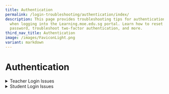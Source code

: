 ```yaml
---
title: Authentication
permalink: /login-troubleshooting/authentication/index/
description: This page provides troubleshooting tips for authentication issues
  when logging into the Learning.moe.edu.sg portal. Learn how to reset your
  password, troubleshoot two-factor authentication, and more.
third_nav_title: Authentication
image: /images/FaviconLight.png
variant: markdown
---
```

<h1>Authentication</h1>
<details class="isomer-details">
<summary>Teacher Login Issues</summary>
<div data-type="detailsContent" class="isomer-details-content">
<ul data-tight="true" class="tight">
<li>
<p><a href="/login-troubleshooting/authentication/log-in-to-sls-teacher/" rel="noopener noreferrer nofollow" target="_blank">Log in to SLS (Teacher)</a>
</p>
</li>
<li>
<p><a href="/login-troubleshooting/authentication/reset-sls-password-teacher/" rel="noopener noreferrer nofollow" target="_blank">Reset SLS Password (Teacher)</a>
</p>
</li>
<li>
<p><a href="/login-troubleshooting/authentication/sls-password-reset-email/" rel="noopener noreferrer nofollow" target="_blank">SLS Password Reset Email</a>
</p>
</li>
<li>
<p><a href="/login-troubleshooting/authentication/locked-account/" rel="noopener noreferrer nofollow" target="_blank">Locked Account</a>
</p>
</li>
</ul>
</div>
</details>
<details class="isomer-details">
<summary>Student Login Issues</summary>
<div data-type="detailsContent" class="isomer-details-content">
<ul data-tight="true" class="tight">
<li>
<p><a href="/login-troubleshooting/authentication/log-in-to-sls-student/" rel="noopener noreferrer nofollow" target="_blank">Log in to SLS (Student)</a>
</p>
</li>
<li>
<p><a href="/login-troubleshooting/authentication/reset-sls-password-student/" rel="noopener noreferrer nofollow" target="_blank">Reset SLS Password (Student)</a>
</p>
</li>
<li>
<p><a href="/login-troubleshooting/authentication/forgot-sls-username/" rel="noopener noreferrer nofollow" target="_blank">Forgot SLS Username</a>
</p>
</li>
<li>
<p><a href="/login-troubleshooting/authentication/unsuccessful-password-reset-attempts/" rel="noopener noreferrer nofollow" target="_blank">Unsuccessful Password Reset Attempts</a>
</p>
</li>
<li>
<p><a href="/login-troubleshooting/authentication/unlock-account/" rel="noopener noreferrer nofollow" target="_blank">Unlock Account</a>
</p>
</li>
</ul>
</div>
</details>
<p></p>